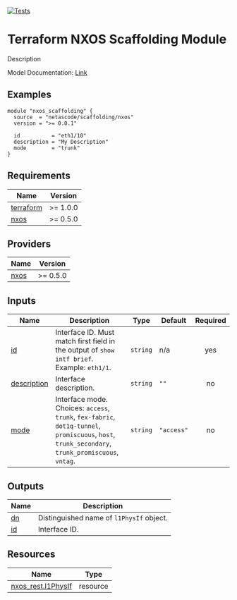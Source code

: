 <!-- BEGIN_TF_DOCS -->
[![Tests](https://github.com/netascode/terraform-nxos-scaffolding/actions/workflows/test.yml/badge.svg)](https://github.com/netascode/terraform-nxos-scaffolding/actions/workflows/test.yml)

# Terraform NXOS Scaffolding Module

Description

Model Documentation: [Link](https://developer.cisco.com/docs/cisco-nexus-3000-and-9000-series-nx-api-rest-sdk-user-guide-and-api-reference-release-9-3x/#!configuring-an-ethernet-interface)

## Examples

```hcl
module "nxos_scaffolding" {
  source  = "netascode/scaffolding/nxos"
  version = ">= 0.0.1"

  id          = "eth1/10"
  description = "My Description"
  mode        = "trunk"
}
```

## Requirements

| Name | Version |
|------|---------|
| <a name="requirement_terraform"></a> [terraform](#requirement\_terraform) | >= 1.0.0 |
| <a name="requirement_nxos"></a> [nxos](#requirement\_nxos) | >= 0.5.0 |

## Providers

| Name | Version |
|------|---------|
| <a name="provider_nxos"></a> [nxos](#provider\_nxos) | >= 0.5.0 |

## Inputs

| Name | Description | Type | Default | Required |
|------|-------------|------|---------|:--------:|
| <a name="input_id"></a> [id](#input\_id) | Interface ID. Must match first field in the output of `show intf brief`. Example: `eth1/1`. | `string` | n/a | yes |
| <a name="input_description"></a> [description](#input\_description) | Interface description. | `string` | `""` | no |
| <a name="input_mode"></a> [mode](#input\_mode) | Interface mode. Choices: `access`, `trunk`, `fex-fabric`, `dot1q-tunnel`, `promiscuous`, `host`, `trunk_secondary`, `trunk_promiscuous`, `vntag`. | `string` | `"access"` | no |

## Outputs

| Name | Description |
|------|-------------|
| <a name="output_dn"></a> [dn](#output\_dn) | Distinguished name of `l1PhysIf` object. |
| <a name="output_id"></a> [id](#output\_id) | Interface ID. |

## Resources

| Name | Type |
|------|------|
| [nxos_rest.l1PhysIf](https://registry.terraform.io/providers/CiscoDevNet/nxos/latest/docs/resources/rest) | resource |
<!-- END_TF_DOCS -->